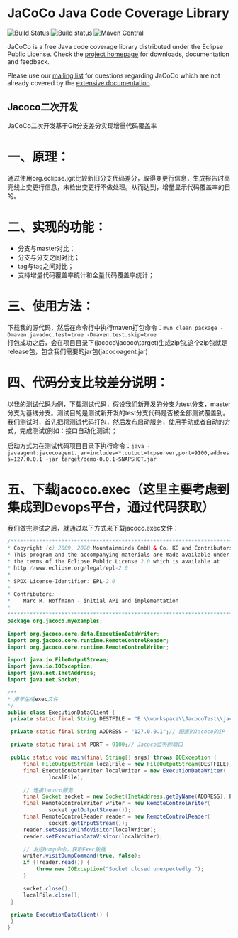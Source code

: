 JaCoCo Java Code Coverage Library
=================================

[![Build Status](https://travis-ci.org/jacoco/jacoco.svg?branch=master)](https://travis-ci.org/jacoco/jacoco)
[![Build status](https://ci.appveyor.com/api/projects/status/g28egytv4tb898d7/branch/master?svg=true)](https://ci.appveyor.com/project/JaCoCo/jacoco/branch/master)
[![Maven Central](https://img.shields.io/maven-central/v/org.jacoco/jacoco.svg)](http://search.maven.org/#search|ga|1|g%3Aorg.jacoco)

JaCoCo is a free Java code coverage library distributed under the Eclipse Public
License. Check the [project homepage](http://www.jacoco.org/jacoco)
for downloads, documentation and feedback.

Please use our [mailing list](https://groups.google.com/forum/?fromgroups=#!forum/jacoco)
for questions regarding JaCoCo which are not already covered by the
[extensive documentation](http://www.jacoco.org/jacoco/trunk/doc/).

Jacoco二次开发
-------------------------------------------------------------------------
JaCoCo二次开发基于Git分支差分实现增量代码覆盖率

# 一、原理：  
   通过使用org.eclipse.jgit比较新旧分支代码差分，取得变更行信息，生成报告时高亮线上变更行信息，未检出变更行不做处理。从而达到，增量显示代码覆盖率的目的。  
# 二、实现的功能：  
   * 分支与master对比；  
   * 分支与分支之间对比；  
   * tag与tag之间对比；  
   * 支持增量代码覆盖率统计和全量代码覆盖率统计；  
# 三、使用方法：  
   下载我的源代码，然后在命令行中执行maven打包命令：``mvn clean package -Dmaven.javadoc.test=true -Dmaven.test.skip=true``  
   打包成功之后，会在项目目录下(jacoco\jacoco\target)生成zip包,这个zip包就是release包，包含我们需要的jar包(jacocoagent.jar)
   
# 四、代码分支比较差分说明：
   以我的[测试代码](https://github.com/lwjnicole/JacocoTest.git)为例，下载测试代码，假设我们新开发的分支为test分支，master分支为基线分支。测试目的是测试新开发的test分支代码是否被全部测试覆盖到。我们测试时，首先把将测试代码打包，然后发布启动服务，使用手动或者自动的方式，完成测试(例如：接口自动化测试)；
   
   启动方式为在测试代码项目目录下执行命令：``java -javaagent:jacocoagent.jar=includes=*,output=tcpserver,port=9100,address=127.0.0.1 -jar target/demo-0.0.1-SNAPSHOT.jar``
   
# 五、下载jacoco.exec（这里主要考虑到集成到Devops平台，通过代码获取）
   我们做完测试之后，就通过以下方式来下载jacoco.exec文件：
   ```Java
   /*******************************************************************************
 * Copyright (c) 2009, 2020 Mountainminds GmbH & Co. KG and Contributors
 * This program and the accompanying materials are made available under
 * the terms of the Eclipse Public License 2.0 which is available at
 * http://www.eclipse.org/legal/epl-2.0
 *
 * SPDX-License-Identifier: EPL-2.0
 *
 * Contributors:
 *    Marc R. Hoffmann - initial API and implementation
 *
 *******************************************************************************/
package org.jacoco.myexamples;

import org.jacoco.core.data.ExecutionDataWriter;
import org.jacoco.core.runtime.RemoteControlReader;
import org.jacoco.core.runtime.RemoteControlWriter;

import java.io.FileOutputStream;
import java.io.IOException;
import java.net.InetAddress;
import java.net.Socket;

/**
 * 用于生成exec文件
 */
public class ExecutionDataClient {
    private static final String DESTFILE = "E:\\workspace\\JacocoTest\\jacoco.exec";// 导出的文件路径

    private static final String ADDRESS = "127.0.0.1";// 配置的Jacoco的IP

    private static final int PORT = 9100;// Jacoco监听的端口

    public static void main(final String[] args) throws IOException {
        final FileOutputStream localFile = new FileOutputStream(DESTFILE);
        final ExecutionDataWriter localWriter = new ExecutionDataWriter(
                localFile);

        // 连接Jacoco服务
        final Socket socket = new Socket(InetAddress.getByName(ADDRESS), PORT);
        final RemoteControlWriter writer = new RemoteControlWriter(
                socket.getOutputStream());
        final RemoteControlReader reader = new RemoteControlReader(
                socket.getInputStream());
        reader.setSessionInfoVisitor(localWriter);
        reader.setExecutionDataVisitor(localWriter);

        // 发送Dump命令，获取Exec数据
        writer.visitDumpCommand(true, false);
        if (!reader.read()) {
            throw new IOException("Socket closed unexpectedly.");
        }

        socket.close();
        localFile.close();
    }

    private ExecutionDataClient() {
    }
}
```
